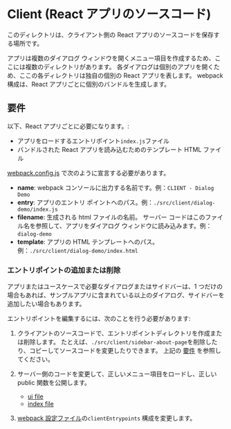 # Client (React アプリのソースコード)

このディレクトリは、クライアント側の React アプリのソースコードを保存する場所です。

アプリは複数のダイアログ ウィンドウを開くメニュー項目を作成するため、ここには複数のディレクトリがあります。 各ダイアログは個別のアプリを開くため、ここの各ディレクトリは独自の個別の React アプリを表します。 webpack 構成は、React アプリごとに個別のバンドルを生成します。

## 要件

以下、React アプリごとに必要になります。:

- アプリをロードするエントリポイント`index.js`ファイル
- バンドルされた React アプリを読み込むためのテンプレート HTML ファイル

[webpack.config.js](../../webpack.config.js) で次のように宣言する必要があります。

- **name**: webpack コンソールに出力する名前です。例：`CLIENT - Dialog Demo`
- **entry**: アプリのエントリ ポイントへのパス。例：`./src/client/dialog-demo/index.js`
- **filename**: 生成される html ファイルの名前。 サーバー コードはこのファイル名を参照して、アプリをダイアログ ウィンドウに読み込みます。例：`dialog-demo`
- **template**: アプリの HTML テンプレートへのパス。 例：`./src/client/dialog-demo/index.html`

### エントリポイントの追加または削除

アプリまたはユースケースで必要なダイアログまたはサイドバーは、1 つだけの場合もあれば、サンプルアプリに含まれている以上のダイアログ、サイドバーを追加したい場合もあります。

エントリポイントを編集するには、次のことを行う必要があります:

1. クライアントのソースコードで、エントリポイントディレクトリを作成または削除します。 たとえば、`./src/client/sidebar-about-page`を削除したり、コピーしてソースコードを変更したりできます。 上記の [要件](#要件) を参照してください。

2. サーバー側のコードを変更して、正しいメニュー項目をロードし、正しい public 関数を公開します。

   - [ui file](../server/ui.js)
   - [index file](../server/index.js)

3. [webpack 設定ファイル](../../webpack.config.js)の`clientEntrypoints` 構成を変更します。
